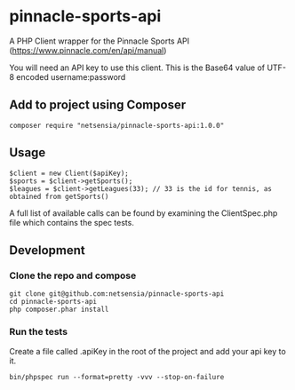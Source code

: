 # pinnacle-sports-api
A PHP Client wrapper for the Pinnacle Sports API (https://www.pinnacle.com/en/api/manual)

You will need an API key to use this client. This is the Base64 value of UTF-8 encoded username:password

Add to project using Composer
-----------------------------

    composer require "netsensia/pinnacle-sports-api:1.0.0"
    
Usage
-----

    $client = new Client($apiKey);
    $sports = $client->getSports();
    $leagues = $client->getLeagues(33); // 33 is the id for tennis, as obtained from getSports()
    
A full list of available calls can be found by examining the ClientSpec.php file which contains the spec tests.

Development
-----------

### Clone the repo and compose

    git clone git@github.com:netsensia/pinnacle-sports-api
    cd pinnacle-sports-api
    php composer.phar install

### Run the tests

Create a file called .apiKey in the root of the project and add your api key to it.

    bin/phpspec run --format=pretty -vvv --stop-on-failure
